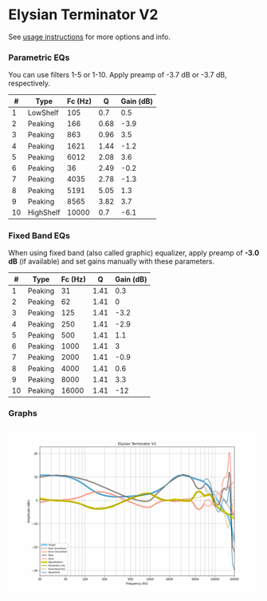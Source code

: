 # Elysian Terminator V2
See [usage instructions](https://github.com/jaakkopasanen/AutoEq#usage) for more options and info.

### Parametric EQs
You can use filters 1-5 or 1-10. Apply preamp of -3.7 dB or -3.7 dB, respectively.

|   # | Type      |   Fc (Hz) |    Q |   Gain (dB) |
|-----|-----------|-----------|------|-------------|
|   1 | LowShelf  |       105 | 0.7  |         0.5 |
|   2 | Peaking   |       166 | 0.68 |        -3.9 |
|   3 | Peaking   |       863 | 0.96 |         3.5 |
|   4 | Peaking   |      1621 | 1.44 |        -1.2 |
|   5 | Peaking   |      6012 | 2.08 |         3.6 |
|   6 | Peaking   |        36 | 2.49 |        -0.2 |
|   7 | Peaking   |      4035 | 2.78 |        -1.3 |
|   8 | Peaking   |      5191 | 5.05 |         1.3 |
|   9 | Peaking   |      8565 | 3.82 |         3.7 |
|  10 | HighShelf |     10000 | 0.7  |        -6.1 |

### Fixed Band EQs
When using fixed band (also called graphic) equalizer, apply preamp of **-3.0 dB** (if available) and set gains manually with these parameters.

|   # | Type    |   Fc (Hz) |    Q |   Gain (dB) |
|-----|---------|-----------|------|-------------|
|   1 | Peaking |        31 | 1.41 |         0.3 |
|   2 | Peaking |        62 | 1.41 |         0   |
|   3 | Peaking |       125 | 1.41 |        -3.2 |
|   4 | Peaking |       250 | 1.41 |        -2.9 |
|   5 | Peaking |       500 | 1.41 |         1.1 |
|   6 | Peaking |      1000 | 1.41 |         3   |
|   7 | Peaking |      2000 | 1.41 |        -0.9 |
|   8 | Peaking |      4000 | 1.41 |         0.6 |
|   9 | Peaking |      8000 | 1.41 |         3.3 |
|  10 | Peaking |     16000 | 1.41 |       -12   |

### Graphs
![](./Elysian%20Terminator%20V2.png)
